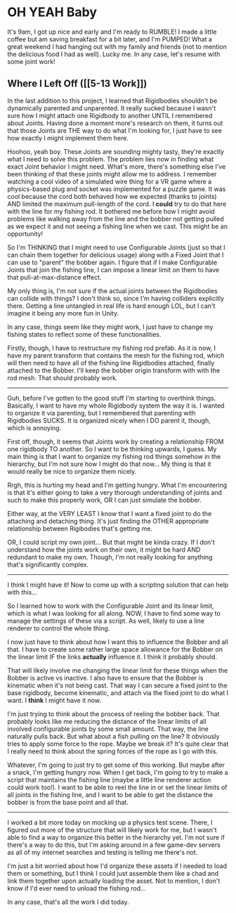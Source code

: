 # OH YEAH  Baby
It's 9am, I got up nice and early and I'm ready to RUMBLE! I made a little coffee but am saving breakfast for a bit later, and I'm PUMPED! What a great weekend I had hanging out with my family and friends (not to mention the delicious food I had as well). Lucky me. In any case, let's resume with some joint work!

## Where I Left Off ([[5-13 Work]])
In the last addition to this project, I learned that Rigidbodies shouldn't be dynamically parented and unparented. It really sucked because I wasn't sure how I might attach one Rigidbody to another UNTIL I remembered about Joints. Having done a moment more's research on them, it turns out that those Joints are THE way to do what I'm looking for, I just have to see how exactly I might implement them here.

Hoohoo, yeah boy. These Joints are sounding mighty tasty, they're exactly what I need to solve this problem. The problem lies now in finding what exact Joint behavior I might need. What's more, there's something else I've been thinking of that these joints might allow me to address.
	I remember watching a cool video of a simulated wire thing for a VR game where a physics-based plug and socket was implemented for a puzzle game. It was cool because the cord both behaved how we expected (thanks to joints) AND limited the maximum pull-length of the cord.
	I **could** try to do that here with the line for my fishing rod. It bothered me before how I might avoid problems like walking away from the line and the bobber not getting pulled as we expect it and not seeing a fishing line when we cast. This might be an opportunity!

So I'm THINKING that I might need to use Configurable Joints (just so that I can chain them together for delicious usage) along with a Fixed Joint that I can use to "parent" the bobber again. I figure that if I make Configurable Joints that join the fishing line, I can impose a linear limit on them to have that pull-at-max-distance effect.

My only thing is, I'm not sure if the actual joints between the Rigidbodies can collide with things? I don't think so, since I'm having colliders explicitly there. Getting a line untangled in real life is hard enough LOL, but I can't imagine it being any more fun in Unity.

In any case, things seem like they might work, I just have to change my fishing states to reflect some of these functionalities.

Firstly, though, I have to restructure my fishing rod prefab. As it is now, I have my parent transform that contains the mesh for the fishing rod, which will then need to have all of the fishing line Rigidbodies attached, finally attached to the Bobber. I'll keep the bobber origin transform with with the rod mesh. That should probably work.

---

Guh, before I've gotten to the good stuff I'm starting to overthink things.
Basically, I want to have my whole Rigidbody system the way it is. I wanted to organize it via parenting, but I remembered that parenting with Rigidbodies SUCKS. It is organized nicely when I DO parent it, though, which is annoying.

First off, though, it seems that Joints work by creating a relationship FROM one rigidbody TO another. So I want to be thinking upwards, I guess. My main thing is that I want to organize my fishing rod things somehow in the hierarchy, but I'm not sure how I might do that now... My thing is that it would really be nice to organize them nicely.

Rrgh, this is hurting my head and I'm getting hungry. What I'm encountering is that it's either going to take a very thorough understanding of joints and such to make this properly work, OR I can just simulate the bobber.

Either way, at the VERY LEAST I know that I want a fixed joint to do the attaching and detaching thing. It's just finding the OTHER appropriate relationship between Rigibodies that's getting me.

OR, I could script my own joint... But that might be kinda crazy. If I don't understand how the joints work on their own, it might be hard AND redundant to make my own. Though, I'm not really looking for anything that's significantly complex.

---

I think I might have it! Now to come up with a scripting solution that can help with this...

So I learned how to work with the Configurable Joint and its linear limit, which is what I was looking for all along. NOW, I have to find some way to manage the settings of these via a script. As well, likely to use a line renderer to control the whole thing.

I now just have to think about how I want this to influence the Bobber and all that. I have to create some rather large space allowance for the Bobber on the linear limit IF the links **actually** influence it. I think it probably should.

That will likely involve me changing the linear limit for these things when the Bobber is active vs inactive. I also have to ensure that the Bobber is kinematic when it's not being cast. That way I can secure a fixed joint to the base rigidbody, become kinematic, and attach via the fixed joint to do what I want. I **think** I might have it now.

I'm just trying to think about the process of reeling the bobber back. That probably looks like me reducing the distance of the linear limits of all involved configurable joints by some small amount. That way, the line naturally pulls back.
	But what about a fish pulling on the line? It obviously tries to apply some force to the rope. Maybe we break it?
	It's quite clear that I really need to think about the spring forces of the rope as I go with this.

Whatever, I'm going to just try to get some of this working. But maybe after a snack, I'm getting hungry now. When I get back, I'm going to try to make a script that maintains the fishing line (maybe a little line renderer action could work too!). I want to be able to reel the line in or set the linear limits of all joints in the fishing line, and I want to be able to get the distance the bobber is from the base point and all that.

---
I worked a bit more today on mocking up a physics test scene. There, I figured out more of the structure that will likely work for me, but I wasn't able to find a way to organize this better in the hierarchy yet. I'm not sure if there's a way to do this, but I'm asking around in a few game-dev servers as all of my internet searches and testing is telling me there's  not.

I'm just a bit worried about how I'd organize these assets if I needed to load them or something, but I think I could just assemble them like a chad and link them together upon actually loading the asset. Not to mention, I don't know if I'd ever need to unload the fishing rod...

In any case, that's all the work I did today.